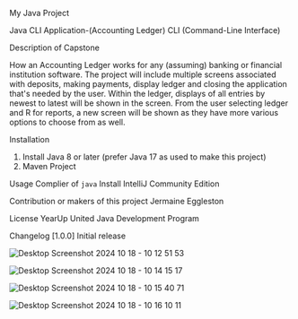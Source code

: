 My Java Project

Java CLI Application-(Accounting Ledger)
CLI (Command-Line Interface)

Description of Capstone

How an Accounting Ledger works for any (assuming) banking or financial institution software. The project will include multiple
screens associated with deposits, making payments, display ledger and closing the
application that's needed by the user. Within the ledger, displays of all entries by newest to latest
will be shown in the screen. From the user selecting ledger and R for reports, a new screen will be shown as they have more various options
to choose from as well.

Installation
1. Install Java 8 or later (prefer Java 17 as used to make this project)
2. Maven Project

Usage
Complier of `java`
Install IntelliJ Community Edition

Contribution or makers of this project
Jermaine Eggleston


License
YearUp United Java Development Program

Changelog
[1.0.0] Initial release

![Desktop Screenshot 2024 10 18 - 10 12 51 53](https://github.com/user-attachments/assets/4483f332-732e-4940-9e27-826648cada97)

![Desktop Screenshot 2024 10 18 - 10 14 15 17](https://github.com/user-attachments/assets/fbcfe6aa-cdf6-4236-81d9-c3cad92a2bb0)

![Desktop Screenshot 2024 10 18 - 10 15 40 71](https://github.com/user-attachments/assets/fe1e1949-8e28-47f8-9641-b897f09c6690)

![Desktop Screenshot 2024 10 18 - 10 16 10 11](https://github.com/user-attachments/assets/55a4b340-8e2b-4221-9b6a-beebd375abd0)
